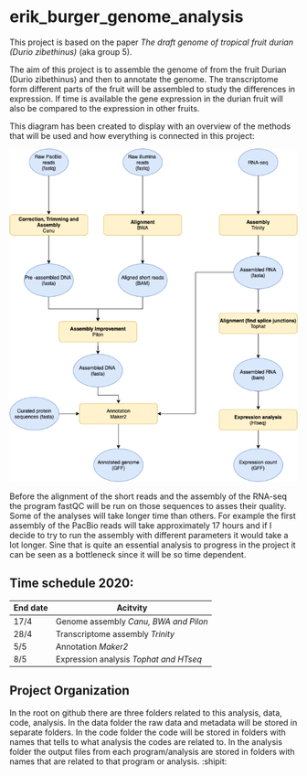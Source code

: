 # erik_burger_genome_analysis

This project is based on the paper _The draft genome of tropical fruit durian (Durio zibethinus)_ (aka group 5).  

The aim of this project is to assemble the genome of from the fruit Durian (Durio zibethinus) and then to annotate the genome. The transcriptome form different parts of the fruit will be assembled to study the differences in expression. If time is available the gene expression in the durian fruit will also be compared to the expression in other fruits.

This diagram has been created to display with an overview of the methods that will be used and how everything is connected in this project:  

![Workflow diagram](/images/Project_plan.png)  

Before the alignment of the short reads and the assembly of the RNA-seq the program fastQC will be run on those sequences to asses their quality. Some of the analyses will take longer time than others. For example the first assembly of the PacBio reads will take approximately 17 hours and if I decide to try to run the assembly with different parameters it would take a lot longer. Sine that is quite an essential analysis to progress in the project it can be seen as a bottleneck since it will be so time dependent. 

## Time schedule 2020:

End date | Acitvity
-------- | --------
17/4 | Genome assembly _Canu, BWA and Pilon_
28/4 | Transcriptome assembly _Trinity_
5/5 | Annotation _Maker2_
8/5 | Expression analysis _Tophat and HTseq_

## Project Organization

In the root on github there are three folders related to this analysis, data, code, analysis. In the data folder the raw data and metadata will be stored in separate folders. In the code folder the code will be stored in folders with names that tells to what analysis the codes are related to. In the analysis folder the output files from each program/analysis are stored in folders with names that are related to that program or analysis.
:shipit: